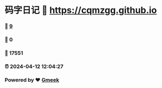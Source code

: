 # 码字日记 :link: https://cqmzgg.github.io 
### :page_facing_up: [9](https://cqmzgg.github.io/tag.html) 
### :speech_balloon: 0 
### :hibiscus: 17551 
### :alarm_clock: 2024-04-12 12:04:27 
### Powered by :heart: [Gmeek](https://github.com/Meekdai/Gmeek)
